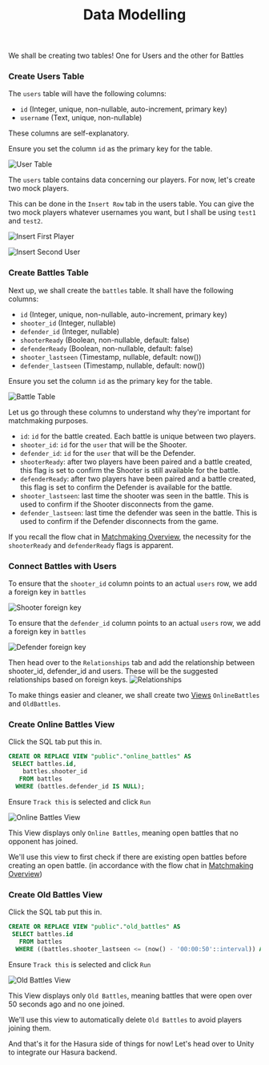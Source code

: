 ﻿---
title: "Data Modelling"
metaTitle: "Data Modelling for Matchmaking with Hasura | GraphQL Unity Hasura Tutorial"
metaDescription: "We shall create two tables, Users and Battles and also create some views"
---

We shall be creating two tables! 
One for Users and the other for Battles

### Create Users Table

The `users` table will have the following columns:

- `id` (Integer, unique, non-nullable, auto-increment, primary key)
- `username` (Text, unique, non-nullable)

These columns are self-explanatory.

Ensure you set the column `id` as the primary key for the table.

![User Table](https://graphql-engine-cdn.hasura.io/learn-hasura/assets/graphql-unity/matchmaking/user-table.jpg)

The `users` table contains data concerning our players. For now, let's create two mock players.

This can be done in the `Insert Row` tab in the users table. You can give the two mock players whatever usernames you want, but I shall be using `test1` and `test2`.

![Insert First Player](https://graphql-engine-cdn.hasura.io/learn-hasura/assets/graphql-unity/matchmaking/insert-user.jpg)

![Insert Second User](https://graphql-engine-cdn.hasura.io/learn-hasura/assets/graphql-unity/matchmaking/insert-second-user.jpg)

### Create Battles Table

Next up, we shall create the `battles` table. It shall have the following columns:

- `id` (Integer, unique, non-nullable, auto-increment, primary key)
- `shooter_id` (Integer, nullable)
- `defender_id` (Integer, nullable)
- `shooterReady` (Boolean, non-nullable, default: false)
- `defenderReady` (Boolean, non-nullable, default: false)
- `shooter_lastseen` (Timestamp, nullable, default: now())
- `defender_lastseen` (Timestamp, nullable, default: now())  

Ensure you set the column `id` as the primary key for the table.

![Battle Table](https://graphql-engine-cdn.hasura.io/learn-hasura/assets/graphql-unity/matchmaking/battle-table.jpg)

Let us go through these columns to understand why they're important for matchmaking purposes.

- `id`: `id` for the battle created. Each battle is unique between two players.
- `shooter_id`: `id` for the `user` that will be the Shooter.
- `defender_id`: `id` for the `user` that will be the Defender.
- `shooterReady`: after two players have been paired and a battle created, this flag is set to confirm the Shooter is still available for the battle.
- `defenderReady`: after two players have been paired and a battle created, this flag is set to confirm the Defender is available for the battle.
- `shooter_lastseen`: last time the shooter was seen in the battle. This is used to confirm if the Shooter disconnects from the game.
- `defender_lastseen`: last time the defender was seen in the battle. This is used to confirm if the Defender disconnects from the game.

If you recall the flow chat in [Matchmaking Overview](https://hasura.io/learn/graphql/unity/matchmaking/), the necessity for the `shooterReady` and `defenderReady` flags is apparent.

### Connect Battles with Users

To ensure that the `shooter_id` column points to an actual `users` row, we add a foreign key in `battles`

![Shooter foreign key](https://graphql-engine-cdn.hasura.io/learn-hasura/assets/graphql-unity/matchmaking/shooter-foreign-key.jpg)

To ensure that the `defender_id` column points to an actual `users` row, we add a foreign key in `battles`

![Defender foreign key](https://graphql-engine-cdn.hasura.io/learn-hasura/assets/graphql-unity/matchmaking/defender-foreign-key.jpg)

Then head over to the `Relationships` tab and add the relationship between shooter_id, defender_id and users. These will be the suggested relationships based on foreign keys.
![Relationships](https://graphql-engine-cdn.hasura.io/learn-hasura/assets/graphql-unity/matchmaking/relationships.jpg)

To make things easier and cleaner, we shall create two [Views](https://hasura.io/learn/graphql/hasura/data-transformations) `OnlineBattles` and `OldBattles`.

### Create Online Battles View

Click the SQL tab put this in.

```sql
CREATE OR REPLACE VIEW "public"."online_battles" AS 
 SELECT battles.id,
    battles.shooter_id
   FROM battles
  WHERE (battles.defender_id IS NULL);
```
Ensure `Track this` is selected and click `Run`

![Online Battles View](https://graphql-engine-cdn.hasura.io/learn-hasura/assets/graphql-unity/matchmaking/online-battles.jpg)

This View displays only `Online Battles`, meaning open battles that no opponent has joined. 

We'll use this view to first check if there are existing open battles before creating an open battle. (in accordance with the flow chat in [Matchmaking Overview](https://hasura.io/learn/graphql/unity/matchmaking/))

### Create Old Battles View

Click the SQL tab put this in.

```sql
CREATE OR REPLACE VIEW "public"."old_battles" AS 
 SELECT battles.id
   FROM battles
  WHERE ((battles.shooter_lastseen <= (now() - '00:00:50'::interval)) AND (battles.defender_id IS NULL));
```
Ensure `Track this` is selected and click `Run`

![Old Battles View](https://graphql-engine-cdn.hasura.io/learn-hasura/assets/graphql-unity/matchmaking/old-battles.jpg)

This View displays only `Old Battles`, meaning battles that were open over 50 seconds ago and no one joined.

We'll use this view to automatically delete `Old Battles` to avoid players joining them.  

And that's it for the Hasura side of things for now! Let's head over to Unity to integrate our Hasura backend.